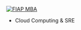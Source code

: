 [![FIAP MBA](https://raw.githubusercontent.com/josecastillolema/fiap/master/img/aojo.png)](https://www.fiap.com.br/online/mba/mba-em-engenharia-de-software/)

 - Cloud Computing & SRE

